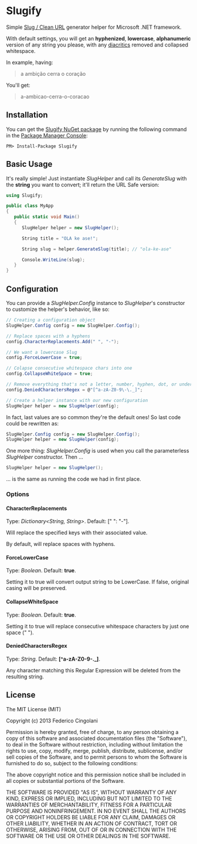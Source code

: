 Slugify
=======

Simple [Slug / Clean URL](http://en.wikipedia.org/wiki/Slug_%28web_publishing%29#Slug) generator helper for Microsoft .NET framework.

With default settings, you will get an **hyphenized**, **lowercase**, **alphanumeric** version of any string you please, with any [diacritics](http://en.wikipedia.org/wiki/Diacritic) removed and collapsed whitespace.

In example, having:

> a ambição cerra o coração

You'll get:

> a-ambicao-cerra-o-coracao

Installation
------------

You can get the [Slugify NuGet package](http://www.nuget.org/packages/Slugify/) by running the following command in the [Package Manager Console](http://docs.nuget.org/docs/start-here/using-the-package-manager-console):

```
PM> Install-Package Slugify
```


Basic Usage
-----------

It's really simple! Just instantiate _SlugHelper_ and call its _GenerateSlug_ with the **string** you want to convert; it'll return the URL Safe version:


```csharp
using Slugify;

public class MyApp
{
   public static void Main()
   {
      SlugHelper helper = new SlugHelper();

      String title = "OLA ke ase!";

      String slug = helper.GenerateSlug(title); // "ola-ke-ase"

      Console.WriteLine(slug);
   }
}

```

Configuration
-------------

You can provide a _SlugHelper.Config_ instance to _SlugHelper_'s constructor to customize the helper's behavior, like so:

```csharp
// Creating a configuration object
SlugHelper.Config config = new SlugHelper.Config();

// Replace spaces with a hyphens
config.CharacterReplacements.Add(" ", "-");

// We want a lowercase Slug
config.ForceLowerCase = true;

// Colapse consecutive whitespace chars into one
config.CollapseWhiteSpace = true;

// Remove everything that's not a letter, number, hyphen, dot, or underscore
config.DeniedCharactersRegex = @"[^a-zA-Z0-9\-\._]";

// Create a helper instance with our new configuration
SlugHelper helper = new SlugHelper(config);
```

In fact, last values are so common they're the default ones! So last code could be rewritten as:

```csharp
SlugHelper.Config config = new SlugHelper.Config();
SlugHelper helper = new SlugHelper(config);
```

One more thing: _SlugHelper.Config_ is used when you call the parameterless _SlugHelper_ constructor. Then ...

```csharp
SlugHelper helper = new SlugHelper();
```

... is the same as running the code we had in first place.

### Options

#### CharacterReplacements

Type: _Dictionary&lt;String, String&gt;_. Default: [" ": "-"].

Will replace the specified keys with their associated value.

By default, will replace spaces with hyphens.

#### ForceLowerCase

Type: _Boolean_. Default: **true**.

Setting it to true will convert output string to be LowerCase. If false, original casing will be preserved.

#### CollapseWhiteSpace

Type: _Boolean_. Default: **true**.

Setting it to true will replace consecutive whitespace characters by just one space (" ").

#### DeniedCharactersRegex

Type: _String_. Default: **[^a-zA-Z0-9\-\._]**.

Any character matching this Regular Expression will be deleted from the resulting string.

License
-------

The MIT License (MIT)

Copyright (c) 2013 Federico Cingolani

Permission is hereby granted, free of charge, to any person obtaining a copy
of this software and associated documentation files (the "Software"), to deal
in the Software without restriction, including without limitation the rights
to use, copy, modify, merge, publish, distribute, sublicense, and/or sell
copies of the Software, and to permit persons to whom the Software is
furnished to do so, subject to the following conditions:

The above copyright notice and this permission notice shall be included in
all copies or substantial portions of the Software.

THE SOFTWARE IS PROVIDED "AS IS", WITHOUT WARRANTY OF ANY KIND, EXPRESS OR
IMPLIED, INCLUDING BUT NOT LIMITED TO THE WARRANTIES OF MERCHANTABILITY,
FITNESS FOR A PARTICULAR PURPOSE AND NONINFRINGEMENT. IN NO EVENT SHALL THE
AUTHORS OR COPYRIGHT HOLDERS BE LIABLE FOR ANY CLAIM, DAMAGES OR OTHER
LIABILITY, WHETHER IN AN ACTION OF CONTRACT, TORT OR OTHERWISE, ARISING FROM,
OUT OF OR IN CONNECTION WITH THE SOFTWARE OR THE USE OR OTHER DEALINGS IN
THE SOFTWARE.
